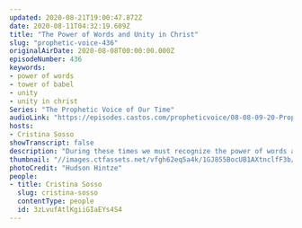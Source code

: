 ```yaml
---
updated: 2020-08-21T19:00:47.872Z
date: 2020-08-11T04:32:19.609Z
title: "The Power of Words and Unity in Christ"
slug: "prophetic-voice-436"
originalAirDate: 2020-08-08T00:00:00.000Z
episodeNumber: 436
keywords:
- power of words
- tower of babel
- unity
- unity in christ
Series: "The Prophetic Voice of Our Time"
audioLink: "https://episodes.castos.com/propheticvoice/08-08-09-20-Prophetic-Voice-of-our-Time-[mixdown]-01.mp3"
hosts:
- Cristina Sosso
showTranscript: false
description: "During these times we must recognize the power of words and unity. Do not partake in the spread of negative words, rather, speak positive words. We must put our differences aside and unite in Christ to do what He has called us to do."
thumbnail: "//images.ctfassets.net/vfgh62eq5a4k/1GJ855BocUB1AXtnclfF3b/84739cab99a4e3efbce75e5bfed8ef3c/hudson-hintze-vpxeE7s-my4-unsplash__1_.jpg"
photoCredit: "Hudson Hintze"
people:
- title: Cristina Sosso
  slug: cristina-sosso
  contentType: people
  id: 3zLvufAtlKgiiGIaEYs4S4
---
```

